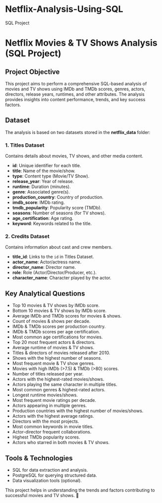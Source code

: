 # Netflix-Analysis-Using-SQL
SQL Project

# Netflix Movies & TV Shows Analysis (SQL Project)

## Project Objective
This project aims to perform a comprehensive SQL-based analysis of movies and TV shows using IMDb and TMDb scores, genres, actors, directors, release years, runtimes, and other attributes. The analysis provides insights into content performance, trends, and key success factors.

## Dataset
The analysis is based on two datasets stored in the **netflix_data** folder:

### 1. Titles Dataset
Contains details about movies, TV shows, and other media content.
- **id**: Unique identifier for each title.
- **title**: Name of the movie/show.
- **type**: Content type (Movie/TV Show).
- **release_year**: Year of release.
- **runtime**: Duration (minutes).
- **genre**: Associated genre(s).
- **production_country**: Country of production.
- **imdb_score**: IMDb rating.
- **tmdb_popularity**: Popularity score (TMDb).
- **seasons**: Number of seasons (for TV shows).
- **age_certification**: Age rating.
- **keyword**: Keywords related to the title.

### 2. Credits Dataset
Contains information about cast and crew members.
- **title_id**: Links to the `id` in Titles Dataset.
- **actor_name**: Actor/actress name.
- **director_name**: Director name.
- **role**: Role (Actor/Director/Producer, etc.).
- **character_name**: Character played by the actor.

## Key Analytical Questions
- Top 10 movies & TV shows by IMDb score.
- Bottom 10 movies & TV shows by IMDb score.
- Average IMDb and TMDb scores for movies & shows.
- Count of movies & shows per decade.
- IMDb & TMDb scores per production country.
- IMDb & TMDb scores per age certification.
- Most common age certifications for movies.
- Top 20 most frequent actors & directors.
- Average runtime of movies & TV shows.
- Titles & directors of movies released after 2010.
- Shows with the highest number of seasons.
- Most frequent movie & TV show genres.
- Movies with high IMDb (>7.5) & TMDb (>80) scores.
- Number of titles released per year.
- Actors with the highest-rated movies/shows.
- Actors playing the same character in multiple titles.
- Most common genres & highest-rated actors.
- Longest runtime movies/shows.
- Most frequent movie ratings per decade.
- Actors appearing in multiple genres.
- Production countries with the highest number of movies/shows.
- Actors with the highest average ratings.
- Directors with the most projects.
- Most common keywords in movie titles.
- Actor-director frequent collaborations.
- Highest TMDb popularity scores.
- Actors who starred in both movies & TV shows.

## Tools & Technologies
- SQL for data extraction and analysis.
- PostgreSQL for querying structured data.
- Data visualization tools (optional).


This project helps in understanding the trends and factors contributing to successful movies and TV shows. 🚀

